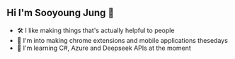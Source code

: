 ## Hi I'm Sooyoung Jung 👋
- 🛠️ I like making things that's actually helpful to people
- 📱 I'm into making chrome extensions and mobile applications thesedays
- 🌱 I'm learning C#, Azure and Deepseek APIs at the moment

<!--
**syj7421/syj7421** is a ✨ _special_ ✨ repository because its `README.md` (this file) appears on your GitHub profile.

Here are some ideas to get you started:

- 🔭 I’m currently working on ...
- 🌱 I’m currently learning ...
- 👯 I’m looking to collaborate on ...
- 🤔 I’m looking for help with ...
- 💬 Ask me about ...
- 📫 How to reach me: ...
- 😄 Pronouns: ...
- ⚡ Fun fact: ...
-->
